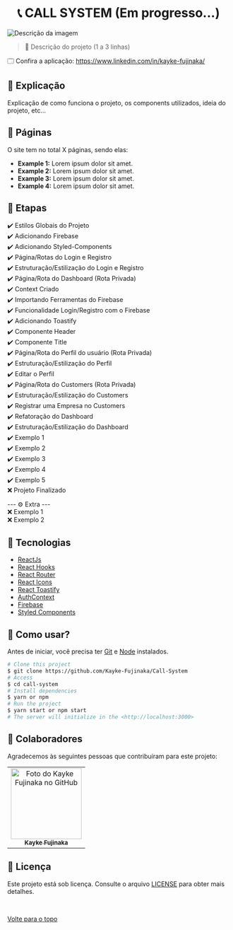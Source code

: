 <h1 align="center">📞 CALL SYSTEM (Em progresso...)</h1>

<img src="https://www.acheicampos.com.br/uploads/advertiser/default_anunciante_thumbnail.png" alt="Descrição da imagem">

> 🔎 Descrição do projeto (1 a 3 linhas)

🗔 Confira a aplicação: https://www.linkedin.com/in/kayke-fujinaka/ <br>

## :page_facing_up: Explicação

Explicação de como funciona o projeto, os components utilizados, ideia do projeto, etc...

## 📁 Páginas

O site tem no total X páginas, sendo elas:

- **Example 1:** Lorem ipsum dolor sit amet.
- **Example 2:** Lorem ipsum dolor sit amet.
- **Example 3:** Lorem ipsum dolor sit amet.
- **Example 4:** Lorem ipsum dolor sit amet.

## 🎯 Etapas

:heavy_check_mark: Estilos Globais do Projeto\
:heavy_check_mark: Adicionando Firebase\
:heavy_check_mark: Adicionando Styled-Components\
:heavy_check_mark: Página/Rotas do Login e Registro\
:heavy_check_mark: Estruturação/Estilização do Login e Registro\
:heavy_check_mark: Página/Rota do Dashboard (Rota Privada)\
:heavy_check_mark: Context Criado\
:heavy_check_mark: Importando Ferramentas do Firebase\
:heavy_check_mark: Funcionalidade Login/Registro com o Firebase\
:heavy_check_mark: Adicionando Toastify\
:heavy_check_mark: Componente Header\
:heavy_check_mark: Componente Title\
:heavy_check_mark: Página/Rota do Perfil do usuário (Rota Privada)\
:heavy_check_mark: Estruturação/Estilização do Perfil\
:heavy_check_mark: Editar o Perfil\
:heavy_check_mark: Página/Rota do Customers (Rota Privada)\
:heavy_check_mark: Estruturação/Estilização do Customers\
:heavy_check_mark: Registrar uma Empresa no Customers\
:heavy_check_mark: Refatoração do Dashboard\
:heavy_check_mark: Estruturação/Estilização do Dashboard\
:heavy_check_mark: Exemplo 1\
:heavy_check_mark: Exemplo 2\
:heavy_check_mark: Exemplo 3\
:heavy_check_mark: Exemplo 4\
:heavy_check_mark: Exemplo 5\
:x: Projeto Finalizado

--- ⚙️ Extra ---\
:x: Exemplo 1\
:x: Exemplo 2

## 🚀 Tecnologias

- [ReactJs](https://pt-br.reactjs.org/docs/getting-started.html)
- [React Hooks](https://pt-br.reactjs.org/docs/hooks-intro.html)
- [React Router](https://v5.reactrouter.com/web/guides/quick-start)
- [React Icons](https://react-icons.github.io/react-icons/)
- [React Toastify](https://fkhadra.github.io/react-toastify/introduction)
- [AuthContext](https://blog.rocketseat.com.br/autenticacao-no-react-native-reactjs-com-context-api-hooks/)
- [Firebase](https://firebase.google.com/docs)
- [Styled Components](https://styled-components.com)

## :closed_book: Como usar?

Antes de iniciar, você precisa ter [Git](https://git-scm.com) e [Node](https://nodejs.org/en/) instalados.

```bash
# Clone this project
$ git clone https://github.com/Kayke-Fujinaka/Call-System
# Access
$ cd call-system
# Install dependencies
$ yarn or npm
# Run the project
$ yarn start or npm start
# The server will initialize in the <http://localhost:3000>
```

## 🤝 Colaboradores

Agradecemos às seguintes pessoas que contribuíram para este projeto:

<table>
  <tr>
    <td align="center">
      <a href="#">
        <img src="https://avatars.githubusercontent.com/u/98772000?s=400&u=80de9af672be7f75cc7a546838552cf63d5b82fe&v=4" width="160px;" alt="Foto do Kayke Fujinaka no GitHub"/><br>
        <sub>
          <b>Kayke Fujinaka</b>
        </sub>
      </a>
    </td>
  </tr>
</table>

## 📝 Licença

Este projeto está sob licença. Consulte o arquivo [LICENSE](LICENSE.md) para obter mais detalhes.

&#xa0;

<a href="#top">Volte para o topo</a>
